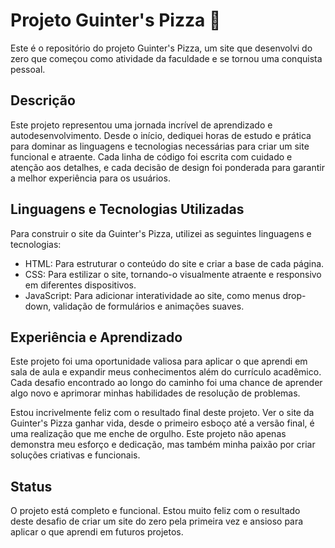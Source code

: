 # Projeto Guinter's Pizza 🍕

Este é o repositório do projeto Guinter's Pizza, um site que desenvolvi do zero que começou como atividade da faculdade e se tornou uma conquista pessoal. 

## Descrição

Este projeto representou uma jornada incrível de aprendizado e autodesenvolvimento. Desde o início, dediquei horas de estudo e prática para dominar as linguagens e tecnologias necessárias para criar um site funcional e atraente. Cada linha de código foi escrita com cuidado e atenção aos detalhes, e cada decisão de design foi ponderada para garantir a melhor experiência para os usuários.

## Linguagens e Tecnologias Utilizadas

Para construir o site da Guinter's Pizza, utilizei as seguintes linguagens e tecnologias:

- HTML: Para estruturar o conteúdo do site e criar a base de cada página.
- CSS: Para estilizar o site, tornando-o visualmente atraente e responsivo em diferentes dispositivos.
- JavaScript: Para adicionar interatividade ao site, como menus drop-down, validação de formulários e animações suaves.

## Experiência e Aprendizado

Este projeto foi uma oportunidade valiosa para aplicar o que aprendi em sala de aula e expandir meus conhecimentos além do currículo acadêmico. Cada desafio encontrado ao longo do caminho foi uma chance de aprender algo novo e aprimorar minhas habilidades de resolução de problemas. 

Estou incrivelmente feliz com o resultado final deste projeto. Ver o site da Guinter's Pizza ganhar vida, desde o primeiro esboço até a versão final, é uma realização que me enche de orgulho. Este projeto não apenas demonstra meu esforço e dedicação, mas também minha paixão por criar soluções criativas e funcionais.

## Status

O projeto está completo e funcional. Estou muito feliz com o resultado deste desafio de criar um site do zero pela primeira vez e ansioso para aplicar o que aprendi em futuros projetos.



